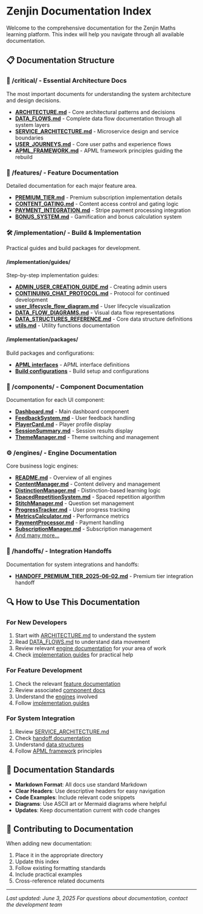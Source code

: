 # Zenjin Documentation Index

Welcome to the comprehensive documentation for the Zenjin Maths learning platform. This index will help you navigate through all available documentation.

## 📋 Documentation Structure

### 🎯 /critical/ - Essential Architecture Docs
The most important documents for understanding the system architecture and design decisions.

- **[ARCHITECTURE.md](./critical/ARCHITECTURE.md)** - Core architectural patterns and decisions
- **[DATA_FLOWS.md](./critical/DATA_FLOWS.md)** - Complete data flow documentation through all system layers
- **[SERVICE_ARCHITECTURE.md](./critical/SERVICE_ARCHITECTURE.md)** - Microservice design and service boundaries
- **[USER_JOURNEYS.md](./critical/USER_JOURNEYS.md)** - Core user paths and experience flows
- **[APML_FRAMEWORK.md](./critical/APML_FRAMEWORK.md)** - APML framework principles guiding the rebuild

### 🚀 /features/ - Feature Documentation
Detailed documentation for each major feature area.

- **[PREMIUM_TIER.md](./features/PREMIUM_TIER.md)** - Premium subscription implementation details
- **[CONTENT_GATING.md](./features/CONTENT_GATING.md)** - Content access control and gating logic
- **[PAYMENT_INTEGRATION.md](./features/PAYMENT_INTEGRATION.md)** - Stripe payment processing integration
- **[BONUS_SYSTEM.md](./features/BONUS_SYSTEM.md)** - Gamification and bonus calculation system

### 🛠️ /implementation/ - Build & Implementation
Practical guides and build packages for development.

#### /implementation/guides/
Step-by-step implementation guides:
- **[ADMIN_USER_CREATION_GUIDE.md](./implementation/guides/ADMIN_USER_CREATION_GUIDE.md)** - Creating admin users
- **[CONTINUING_CHAT_PROTOCOL.md](./implementation/guides/CONTINUING_CHAT_PROTOCOL.md)** - Protocol for continued development
- **[user_lifecycle_flow_diagram.md](./implementation/guides/user_lifecycle_flow_diagram.md)** - User lifecycle visualization
- **[DATA_FLOW_DIAGRAMS.md](./implementation/guides/DATA_FLOW_DIAGRAMS.md)** - Visual data flow representations
- **[DATA_STRUCTURES_REFERENCE.md](./implementation/guides/DATA_STRUCTURES_REFERENCE.md)** - Core data structure definitions
- **[utils.md](./implementation/guides/utils.md)** - Utility functions documentation

#### /implementation/packages/
Build packages and configurations:
- **[APML interfaces](./implementation/packages/apml/)** - APML interface definitions
- **[Build configurations](./implementation/packages/)** - Build setup and configurations

### 🧩 /components/ - Component Documentation
Documentation for each UI component:
- **[Dashboard.md](./components/Dashboard.md)** - Main dashboard component
- **[FeedbackSystem.md](./components/FeedbackSystem.md)** - User feedback handling
- **[PlayerCard.md](./components/PlayerCard.md)** - Player profile display
- **[SessionSummary.md](./components/SessionSummary.md)** - Session results display
- **[ThemeManager.md](./components/ThemeManager.md)** - Theme switching and management

### ⚙️ /engines/ - Engine Documentation
Core business logic engines:
- **[README.md](./engines/README.md)** - Overview of all engines
- **[ContentManager.md](./engines/ContentManager.md)** - Content delivery and management
- **[DistinctionManager.md](./engines/DistinctionManager.md)** - Distinction-based learning logic
- **[SpacedRepetitionSystem.md](./engines/SpacedRepetitionSystem.md)** - Spaced repetition algorithm
- **[StitchManager.md](./engines/StitchManager.md)** - Question set management
- **[ProgressTracker.md](./engines/ProgressTracker.md)** - User progress tracking
- **[MetricsCalculator.md](./engines/MetricsCalculator.md)** - Performance metrics
- **[PaymentProcessor.md](./engines/PaymentProcessor.md)** - Payment handling
- **[SubscriptionManager.md](./engines/SubscriptionManager.md)** - Subscription management
- [And many more...](./engines/)

### 🤝 /handoffs/ - Integration Handoffs
Documentation for system integrations and handoffs:
- **[HANDOFF_PREMIUM_TIER_2025-06-02.md](./handoffs/HANDOFF_PREMIUM_TIER_2025-06-02.md)** - Premium tier integration handoff

## 🔍 How to Use This Documentation

### For New Developers
1. Start with [ARCHITECTURE.md](./critical/ARCHITECTURE.md) to understand the system
2. Read [DATA_FLOWS.md](./critical/DATA_FLOWS.md) to understand data movement
3. Review relevant [engine documentation](./engines/) for your area of work
4. Check [implementation guides](./implementation/guides/) for practical help

### For Feature Development
1. Check the relevant [feature documentation](./features/)
2. Review associated [component docs](./components/)
3. Understand the [engines](./engines/) involved
4. Follow [implementation guides](./implementation/guides/)

### For System Integration
1. Review [SERVICE_ARCHITECTURE.md](./critical/SERVICE_ARCHITECTURE.md)
2. Check [handoff documentation](./handoffs/)
3. Understand [data structures](./implementation/guides/DATA_STRUCTURES_REFERENCE.md)
4. Follow [APML framework](./critical/APML_FRAMEWORK.md) principles

## 📝 Documentation Standards

- **Markdown Format**: All docs use standard Markdown
- **Clear Headers**: Use descriptive headers for easy navigation
- **Code Examples**: Include relevant code snippets
- **Diagrams**: Use ASCII art or Mermaid diagrams where helpful
- **Updates**: Keep documentation current with code changes

## 🔧 Contributing to Documentation

When adding new documentation:
1. Place it in the appropriate directory
2. Update this index
3. Follow existing formatting standards
4. Include practical examples
5. Cross-reference related documents

---

*Last updated: June 3, 2025*
*For questions about documentation, contact the development team*